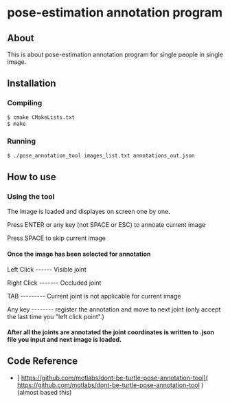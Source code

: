 # pose-estimation annotation program

## About
This is about pose-estimation annotation program for single people in single image.

## Installation

### Compiling
```bash
$ cmake CMakeLists.txt
$ make
```

### Running

```bash
$ ./pose_annotation_tool images_list.txt annotations_out.json
```

## How to use


### Using the tool
The image is loaded and displayes on screen one by one.

Press ENTER or any key (not SPACE or ESC) to annoate current image

Press SPACE to skip current image


#### Once the image has been selected for annotation

Left Click ------  Visible joint

Right Click ------- Occluded joint

TAB --------- Current joint is not applicable for current image

Any key -------- register the annotation and move to next joint (only accept the last time you "left click point".)

#### After all the joints are annotated the joint coordinates is written to .json file you input and next image is loaded.


## Code Reference
- [ https://github.com/motlabs/dont-be-turtle-pose-annotation-tool]( https://github.com/motlabs/dont-be-turtle-pose-annotation-tool ) (almost based this)
